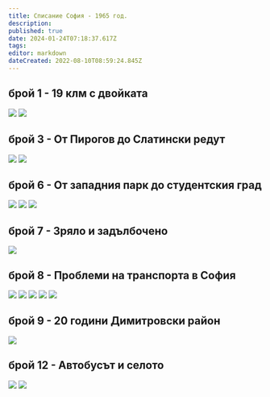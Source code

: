 ```yaml
---
title: Списание София - 1965 год.
description: 
published: true
date: 2024-01-24T07:18:37.617Z
tags: 
editor: markdown
dateCreated: 2022-08-10T08:59:24.845Z
---
```


## брой 1 - 19 клм с двойката
<img src="http://46.10.181.183:1518/trinmo/literature/spisanie-sofia/sof_1965_kn1_0014-1.jpg"/>
<img src="http://46.10.181.183:1518/trinmo/literature/spisanie-sofia/sof_1965_kn1_0015-1.jpg"/>

## брой 3 - От Пирогов до Слатински редут
<img src="http://46.10.181.183:1518/trinmo/literature/spisanie-sofia/sof_1965_kn3_0014-1.jpg"/>
<img src="http://46.10.181.183:1518/trinmo/literature/spisanie-sofia/sof_1965_kn3_0015-1.jpg"/>

## брой 6 - От западния парк до студентския град

<img src="http://46.10.181.183:1518/trinmo/literature/spisanie-sofia/sof_1965_kn6_0010-1.jpg"/>
<img src="http://46.10.181.183:1518/trinmo/literature/spisanie-sofia/sof_1965_kn6_0011-1.jpg"/>
<img src="http://46.10.181.183:1518/trinmo/literature/spisanie-sofia/sof_1965_kn6_0012-1.jpg"/>

## брой 7 - Зряло и задълбочено
<img src="http://46.10.181.183:1518/trinmo/literature/spisanie-sofia/sof_1965_kn7_0003-1.jpg"/>

## брой 8 - Проблеми на транспорта в София
<img src="http://46.10.181.183:1518/trinmo/literature/spisanie-sofia/sof_1965_kn8_0003-1.jpg"/>

<img src="http://46.10.181.183:1518/trinmo/literature/spisanie-sofia/sof_1965_kn8_0004-1.jpg"/>
<img src="http://46.10.181.183:1518/trinmo/literature/spisanie-sofia/sof_1965_kn8_0005-1.jpg"/>
<img src="http://46.10.181.183:1518/trinmo/literature/spisanie-sofia/sof_1965_kn8_0006-1.jpg"/>
<img src="http://46.10.181.183:1518/trinmo/literature/spisanie-sofia/sof_1965_kn8_0007-1.jpg"/>


## брой 9 - 20 години Димитровски район
<img src="http://46.10.181.183:1518/trinmo/literature/spisanie-sofia/sof_1965_kn9_0004-1.jpg"/>

## брой 12 - Автобусът и селото
<img src="http://46.10.181.183:1518/trinmo/literature/spisanie-sofia/sof_1965_kn12_0019-1.jpg"/>
<img src="http://46.10.181.183:1518/trinmo/literature/spisanie-sofia/sof_1965_kn12_0020-1.jpg"/>